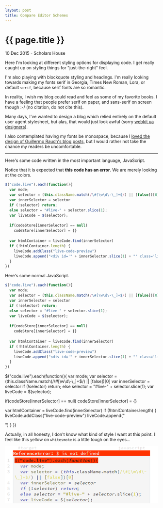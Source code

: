 ```yaml
---
layout: post
title: Compare Editor Schemes
---
```


{{ page.title }}
================

<p class="meta">10 Dec 2015 - Scholars House</p>

Here I'm looking at different styling options for displaying code. I get really caught up on styling things for "just-the-right" feel.

I'm also playing with blockquote styling and headings. I'm really looking towards making my fonts serif in Georgia, Times New Roman, Lora, or default `serif`, because serif fonts are so romantic.

In reality, I wish my blog could read and feel as some of my favorite books. I have a feeling that people prefer serif on paper, and sans-serif on screen though :-/ (no citation, do not cite this).

Many days, I've wanted to design a blog which relied entirely on the default user agent stylesheet, but alas, that would just look awful (sorry [webkit ua designers](http://trac.webkit.org/log/trunk/Source/WebCore/css/html.css)).

I also contemplated having my fonts be monospace, because I [loved the design of Guillermo Rauch's blog posts](http://rauchg.com/slackin/), but I would rather not take the chance my readers be uncomfortable.

-----

Here's some code written in the most important language, JavaScript.

<div id="live-target"></div>

Notice that it is expected that **this code has an error**.
We are merely looking at the colors.

```javascript live #target
$("code.live").each(function(){
  var mode;
  var selector = (this.className.match(/\#[\w\d\-\_]+$/) || [false])[0]
  var innerSelector = selector
  if (!selector) return;
  else selector = "#live-" + selector.slice(1);
  var liveCode = $(selector);

  if(codeStore[innerSelector] == null)
    codeStore[innerSelector] = {}

  var htmlContainer = liveCode.find(innerSelector)
  if (!htmlContainer.length) {
    liveCode.addClass("live-code-preview")
    liveCode.append("<div id='" + innerSelector.slice(1) + "' class='live-html'></div>")
  }
})
```

Here's some normal JavaScript.

```javascript
$("code.live").each(function(){
  var mode;
  var selector = (this.className.match(/\#[\w\d\-\_]+$/) || [false])[0]
  var innerSelector = selector
  if (!selector) return;
  else selector = "#live-" + selector.slice(1);
  var liveCode = $(selector);

  if(codeStore[innerSelector] == null)
    codeStore[innerSelector] = {}

  var htmlContainer = liveCode.find(innerSelector)
  if (!htmlContainer.length) {
    liveCode.addClass("live-code-preview")
    liveCode.append("<div id='" + innerSelector.slice(1) + "' class='live-html'></div>")
  }
})
```

<script src="https://embed.tonicdev.com" data-element-id="my-element"></script>

<!-- anywhere else on your page -->
<div id="my-element">
$("code.live").each(function(){
  var mode;
  var selector = (this.className.match(/\#[\w\d\-\_]+$/) || [false])[0]
  var innerSelector = selector
  if (!selector) return;
  else selector = "#live-" + selector.slice(1);
  var liveCode = $(selector);

  if(codeStore[innerSelector] == null)
    codeStore[innerSelector] = {}

  var htmlContainer = liveCode.find(innerSelector)
  if (!htmlContainer.length) {
    liveCode.addClass("live-code-preview")
    liveCode.append("<div id='" + innerSelector.slice(1) + "' class='live-html'></div>")
  }
})</div>

Actually, in all honesty, I don't know what kind of style I want at this point. I feel like this yellow on `whitesmoke` is a little tough on the eyes...

![Scheme inspired by tonic](/images/2015-12-10-scheme-inpired-by-tonic.png)

